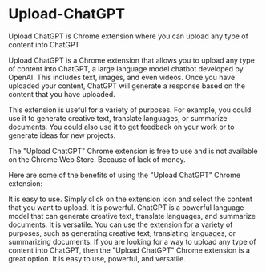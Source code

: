 # Upload-ChatGPT
Upload ChatGPT is Chrome extension where you can upload any type of content into ChatGPT



Upload ChatGPT is a Chrome extension that allows you to upload any type of content into ChatGPT, a large language model chatbot developed by OpenAI. This includes text, images, and even videos. Once you have uploaded your content, ChatGPT will generate a response based on the content that you have uploaded.

This extension is useful for a variety of purposes. For example, you could use it to generate creative text, translate languages, or summarize documents. You could also use it to get feedback on your work or to generate ideas for new projects.

The "Upload ChatGPT" Chrome extension is free to use and is not available on the Chrome Web Store. Because of lack of money.

Here are some of the benefits of using the "Upload ChatGPT" Chrome extension:

It is easy to use. Simply click on the extension icon and select the content that you want to upload.
It is powerful. ChatGPT is a powerful language model that can generate creative text, translate languages, and summarize documents.
It is versatile. You can use the extension for a variety of purposes, such as generating creative text, translating languages, or summarizing documents.
If you are looking for a way to upload any type of content into ChatGPT, then the "Upload ChatGPT" Chrome extension is a great option. It is easy to use, powerful, and versatile.

